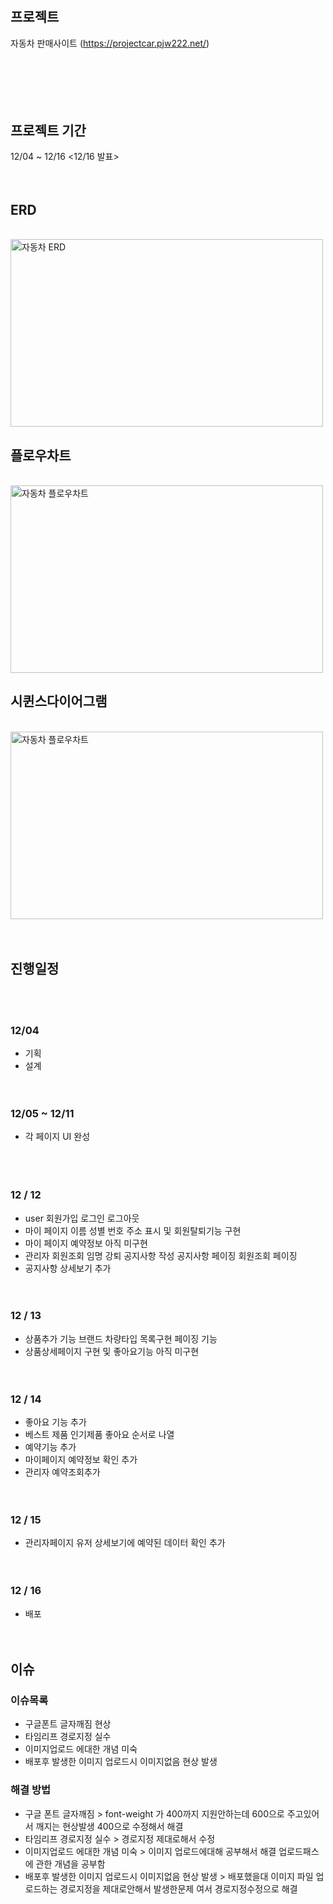 # 

## 프로젝트
자동차 판매사이트 (https://projectcar.pjw222.net/)
<br><br><br>
<br><br><br>

## 프로젝트 기간
  12/04 ~ 12/16 
  <12/16 발표>
<br><br><br>

## ERD
<br>
<img src="https://github.com/pjw222/ProjectCar/assets/142759365/3a814848-4bdc-4822-81f1-0c6ed1324ecd" alt="자동차 ERD" width="500" height="300">
<br>

## 플로우차트
<br>
<img src="https://github.com/pjw222/ProjectCar/assets/142759365/47fc0fb6-3415-4865-805d-a43bcfd5665e" alt="자동차 플로우차트" width="500" height="300">
<br>

## 시퀸스다이어그램
<br>
<img src="https://github.com/pjw222/ProjectCar/assets/142759365/23a80f1d-d708-48a5-804b-2f96a30ce6a2" alt="자동차 플로우차트" width="500" height="300">
<br><br><br>

## 진행일정

<br><br>
### 12/04  
  - 기획
  - 설계
<br><br><br>

### 12/05 ~ 12/11
  - 각 페이지 UI 완성   
<br><br><br>

### 12 / 12
-  user 회원가입 로그인 로그아웃
-  마이 페이지 이름 성별 번호 주소 표시 및 회원탈퇴기능 구현
-  마이 페이지 예약정보 아직 미구현
-  관리자 회원조회 임명 강퇴 공지사항 작성 공지사항 페이징 회원조회 페이징
-  공지사항 상세보기 추가 
<br><br><br>
### 12 / 13
- 상품추가 기능 브랜드 차량타입 목록구현 페이징 기능
- 상품상세페이지 구현 및 좋아요기능 아직 미구현
<br><br><br>
### 12 / 14
- 좋아요 기능 추가
- 베스트 제품 인기제품 좋아요 순서로 나열
- 예약기능 추가
- 마이페이지 예약정보 확인 추가
- 관리자 예약조회추가
<br><br><br>
### 12 / 15
- 관리자페이지 유저 상세보기에 예약된 데이터 확인 추가
<br><br><br>
### 12 / 16
- 배포
<br><br><br>
## 이슈
### 이슈목록 
- 구글폰트 글자깨짐 현상
- 타임리프 경로지정 실수
- 이미지업로드 에대한 개념 미숙
- 배포후 발생한 이미지 업로드시 이미지없음 현상 발생
### 해결 방법 
- 구글 폰트 글자깨짐 > font-weight 가 400까지 지원안하는데 600으로 주고있어서 깨지는 현상발생 400으로 수정해서 해결
- 타임리프 경로지정 실수 > 경로지정 제대로해서 수정
- 이미지업로드 에대한 개념 미숙 > 이미지 업로드에대해 공부해서 해결 업로드패스에 관한 개념을 공부함
- 배포후 발생한 이미지 업로드시 이미지없음 현상 발생 > 배포했을대 이미지 파일 업로드하는 경로지정을 제대로안해서 발생한문제 여서 경로지정수정으로 해결
